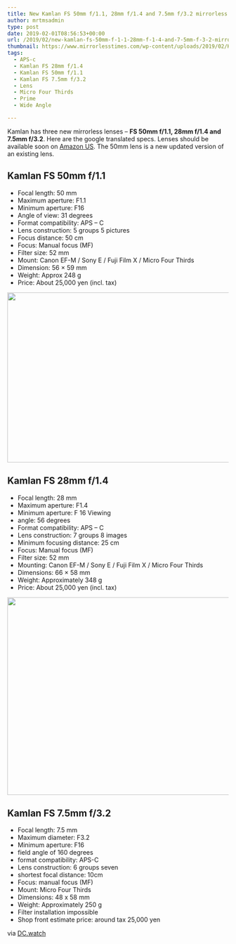 ```yaml
---
title: New Kamlan FS 50mm f/1.1, 28mm f/1.4 and 7.5mm f/3.2 mirrorless lenses
author: mrtmsadmin
type: post
date: 2019-02-01T08:56:53+00:00
url: /2019/02/new-kamlan-fs-50mm-f-1-1-28mm-f-1-4-and-7-5mm-f-3-2-mirrorless-lenses/
thumbnail: https://www.mirrorlesstimes.com/wp-content/uploads/2019/02/Kamlan-FS-50mm-f1.1-lens.jpg
tags:
  - APS-c
  - Kamlan FS 28mm f/1.4
  - Kamlan FS 50mm f/1.1
  - Kamlan FS 7.5mm f/3.2
  - Lens
  - Micro Four Thirds
  - Prime
  - Wide Angle

---
```

Kamlan has three new mirrorless lenses &#8211; **FS 50mm f/1.1, 28mm f/1.4 and 7.5mm f/3.2**. Here are the google translated specs. Lenses should be available soon on <a href="https://amzn.to/2UxO3Ca" target="_blank" rel="follow external noopener noreferrer" data-wpel-link="external">Amazon US</a>. The 50mm lens is a new updated version of an existing lens.<!--more-->

## Kamlan FS 50mm f/1.1

  * Focal length: 50 mm
  * Maximum aperture: F1.1
  * Minimum aperture: F16
  * Angle of view: 31 degrees
  * Format compatibility: APS &#8211; C
  * Lens construction: 5 groups 5 pictures
  * Focus distance: 50 cm
  * Focus: Manual focus (MF)
  * Filter size: 52 mm
  * Mount: Canon EF-M / Sony E / Fuji Film X / Micro Four Thirds
  * Dimension: 56 × 59 mm
  * Weight: Approx 248 g
  * Price: About 25,000 yen (incl. tax)

[<img class="aligncenter size-full wp-image-3247" src="https://i1.wp.com/www.mirrorlesstimes.com/wp-content/uploads/2019/02/Kamlan-FS-28mm-f1.4.jpg?resize=600%2C387&#038;ssl=1" alt="" width="600" height="387" srcset="https://i1.wp.com/www.mirrorlesstimes.com/wp-content/uploads/2019/02/Kamlan-FS-28mm-f1.4.jpg?w=800&ssl=1 800w, https://i1.wp.com/www.mirrorlesstimes.com/wp-content/uploads/2019/02/Kamlan-FS-28mm-f1.4.jpg?resize=465%2C300&ssl=1 465w, https://i1.wp.com/www.mirrorlesstimes.com/wp-content/uploads/2019/02/Kamlan-FS-28mm-f1.4.jpg?resize=768%2C495&ssl=1 768w" sizes="(max-width: 600px) 100vw, 600px" data-recalc-dims="1" />][1]

## Kamlan FS 28mm f/1.4

  * Focal length: 28 mm
  * Maximum aperture: F1.4
  * Minimum aperture: F 16 Viewing
  * angle: 56 degrees
  * Format compatibility: APS &#8211; C
  * Lens construction: 7 groups 8 images
  * Minimum focusing distance: 25 cm
  * Focus: Manual focus (MF)
  * Filter size: 52 mm
  * Mounting: Canon EF-M / Sony E / Fuji Film X / Micro Four Thirds
  * Dimensions: 66 × 58 mm
  * Weight: Approximately 348 g
  * Price: About 25,000 yen (incl. tax)

[<img class="aligncenter size-full wp-image-3248" src="https://i1.wp.com/www.mirrorlesstimes.com/wp-content/uploads/2019/02/Kamlan-FS-7.5mm-f3.2.jpg?resize=600%2C450&#038;ssl=1" alt="" width="600" height="450" srcset="https://i1.wp.com/www.mirrorlesstimes.com/wp-content/uploads/2019/02/Kamlan-FS-7.5mm-f3.2.jpg?w=800&ssl=1 800w, https://i1.wp.com/www.mirrorlesstimes.com/wp-content/uploads/2019/02/Kamlan-FS-7.5mm-f3.2.jpg?resize=400%2C300&ssl=1 400w, https://i1.wp.com/www.mirrorlesstimes.com/wp-content/uploads/2019/02/Kamlan-FS-7.5mm-f3.2.jpg?resize=768%2C576&ssl=1 768w" sizes="(max-width: 600px) 100vw, 600px" data-recalc-dims="1" />][2]

## Kamlan FS 7.5mm f/3.2

  * Focal length: 7.5 mm
  * Maximum diameter: F3.2
  * Minimum aperture: F16
  * field angle of 160 degrees
  * format compatibility: APS-C
  * Lens construction: 6 groups seven
  * shortest focal distance: 10cm
  * Focus: manual focus (MF)
  * Mount: Micro Four Thirds
  * Dimensions: 48 x 58 mm
  * Weight: Approximately 250 g
  * Filter installation impossible
  * Shop front estimate price: around tax 25,000 yen

via <a href="https://dc.watch.impress.co.jp/docs/news/1167395.html" target="_blank" rel="follow external noopener noreferrer" data-wpel-link="external">DC.watch</a>

 [1]: https://i1.wp.com/www.mirrorlesstimes.com/wp-content/uploads/2019/02/Kamlan-FS-28mm-f1.4.jpg?ssl=1
 [2]: https://i1.wp.com/www.mirrorlesstimes.com/wp-content/uploads/2019/02/Kamlan-FS-7.5mm-f3.2.jpg?ssl=1